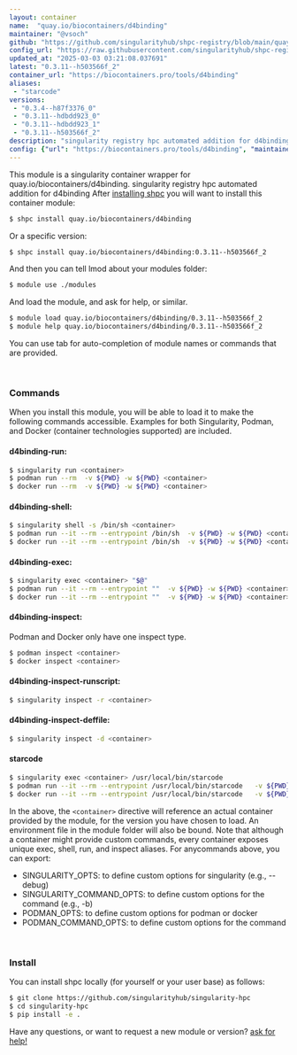```yaml
---
layout: container
name:  "quay.io/biocontainers/d4binding"
maintainer: "@vsoch"
github: "https://github.com/singularityhub/shpc-registry/blob/main/quay.io/biocontainers/d4binding/container.yaml"
config_url: "https://raw.githubusercontent.com/singularityhub/shpc-registry/main/quay.io/biocontainers/d4binding/container.yaml"
updated_at: "2025-03-03 03:21:08.037691"
latest: "0.3.11--h503566f_2"
container_url: "https://biocontainers.pro/tools/d4binding"
aliases:
 - "starcode"
versions:
 - "0.3.4--h87f3376_0"
 - "0.3.11--hdbdd923_0"
 - "0.3.11--hdbdd923_1"
 - "0.3.11--h503566f_2"
description: "singularity registry hpc automated addition for d4binding"
config: {"url": "https://biocontainers.pro/tools/d4binding", "maintainer": "@vsoch", "description": "singularity registry hpc automated addition for d4binding", "latest": {"0.3.11--h503566f_2": "sha256:fac99582e1e585b2ba47b5b4270f6221176443dbe00f12ee02388805ecde7929"}, "tags": {"0.3.4--h87f3376_0": "sha256:5f55a16b97075b91f86c54ff4dd7fe11324af217880775ab1ee53433517657bb", "0.3.11--hdbdd923_0": "sha256:02616373b3a95aa54e0cc9290ffa351de52f314a6c52f3a5dd6dbf203a631fad", "0.3.11--hdbdd923_1": "sha256:609f9a78941e48399cc237c35cecb9dd33f80a051e7e2c8f0cb6b217618a325d", "0.3.11--h503566f_2": "sha256:fac99582e1e585b2ba47b5b4270f6221176443dbe00f12ee02388805ecde7929"}, "docker": "quay.io/biocontainers/d4binding", "aliases": {"starcode": "/usr/local/bin/starcode"}}
---
```


This module is a singularity container wrapper for quay.io/biocontainers/d4binding.
singularity registry hpc automated addition for d4binding
After [installing shpc](#install) you will want to install this container module:


```bash
$ shpc install quay.io/biocontainers/d4binding
```

Or a specific version:

```bash
$ shpc install quay.io/biocontainers/d4binding:0.3.11--h503566f_2
```

And then you can tell lmod about your modules folder:

```bash
$ module use ./modules
```

And load the module, and ask for help, or similar.

```bash
$ module load quay.io/biocontainers/d4binding/0.3.11--h503566f_2
$ module help quay.io/biocontainers/d4binding/0.3.11--h503566f_2
```

You can use tab for auto-completion of module names or commands that are provided.

<br>

### Commands

When you install this module, you will be able to load it to make the following commands accessible.
Examples for both Singularity, Podman, and Docker (container technologies supported) are included.

#### d4binding-run:

```bash
$ singularity run <container>
$ podman run --rm  -v ${PWD} -w ${PWD} <container>
$ docker run --rm  -v ${PWD} -w ${PWD} <container>
```

#### d4binding-shell:

```bash
$ singularity shell -s /bin/sh <container>
$ podman run --it --rm --entrypoint /bin/sh  -v ${PWD} -w ${PWD} <container>
$ docker run --it --rm --entrypoint /bin/sh  -v ${PWD} -w ${PWD} <container>
```

#### d4binding-exec:

```bash
$ singularity exec <container> "$@"
$ podman run --it --rm --entrypoint ""  -v ${PWD} -w ${PWD} <container> "$@"
$ docker run --it --rm --entrypoint ""  -v ${PWD} -w ${PWD} <container> "$@"
```

#### d4binding-inspect:

Podman and Docker only have one inspect type.

```bash
$ podman inspect <container>
$ docker inspect <container>
```

#### d4binding-inspect-runscript:

```bash
$ singularity inspect -r <container>
```

#### d4binding-inspect-deffile:

```bash
$ singularity inspect -d <container>
```


#### starcode

```bash
$ singularity exec <container> /usr/local/bin/starcode
$ podman run --it --rm --entrypoint /usr/local/bin/starcode   -v ${PWD} -w ${PWD} <container> -c " $@"
$ docker run --it --rm --entrypoint /usr/local/bin/starcode   -v ${PWD} -w ${PWD} <container> -c " $@"
```



In the above, the `<container>` directive will reference an actual container provided
by the module, for the version you have chosen to load. An environment file in the
module folder will also be bound. Note that although a container
might provide custom commands, every container exposes unique exec, shell, run, and
inspect aliases. For anycommands above, you can export:

 - SINGULARITY_OPTS: to define custom options for singularity (e.g., --debug)
 - SINGULARITY_COMMAND_OPTS: to define custom options for the command (e.g., -b)
 - PODMAN_OPTS: to define custom options for podman or docker
 - PODMAN_COMMAND_OPTS: to define custom options for the command

<br>

### Install

You can install shpc locally (for yourself or your user base) as follows:

```bash
$ git clone https://github.com/singularityhub/singularity-hpc
$ cd singularity-hpc
$ pip install -e .
```

Have any questions, or want to request a new module or version? [ask for help!](https://github.com/singularityhub/singularity-hpc/issues)
